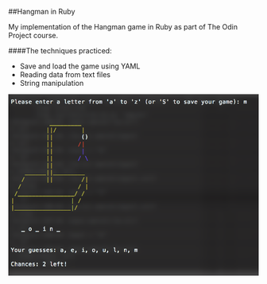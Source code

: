 ##Hangman in Ruby

My implementation of the Hangman game in Ruby as part of The Odin Project course.

####The techniques practiced:

* Save and load the game using YAML
* Reading data from text files
* String manipulation

![Alt text](screenshot.png?raw=true "Hangman")